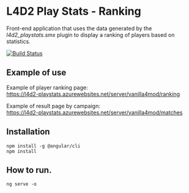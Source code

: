 ﻿# L4D2 Play Stats - Ranking

Front-end application that uses the data generated by the *l4d2_playstats.smx* plugin to display a ranking of players based on statistics.

[![Build Status](https://dev.azure.com/altairsossai/L4D2%20-%20Play%20Stats/_apis/build/status/build-l4d2-playstats-app?branchName=main)](https://dev.azure.com/altairsossai/L4D2%20-%20Play%20Stats/_build/latest?definitionId=32&branchName=main)

## Example of use

Example of player ranking page:<br />
https://l4d2-playstats.azurewebsites.net/server/vanilla4mod/ranking

Example of result page by campaign:<br />
https://l4d2-playstats.azurewebsites.net/server/vanilla4mod/matches

## Installation

```PM>
npm install -g @angular/cli
npm install
```

## How to run.
```code
ng serve -o
```
